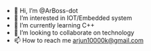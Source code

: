 - 👋 Hi, I’m @ArBoss-dot
- 👀 I’m interested in IOT/Embedded system 
- 🌱 I’m currently learning C++
- 💞️ I’m looking to collaborate on technology
- 📫 How to reach me arjun10000k@gmail.com

<!---
ArBoss-dot/ArBoss-dot is a ✨ special ✨ repository because its `README.md` (this file) appears on your GitHub profile.
You can click the Preview link to take a look at your changes.
--->
